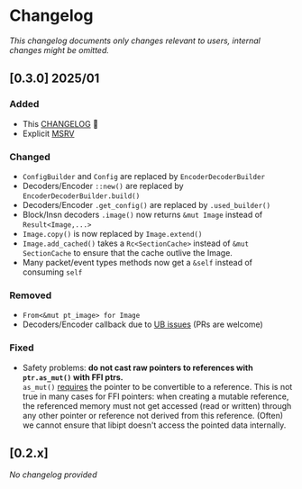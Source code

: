 # Changelog

_This changelog documents only changes relevant to users, internal changes might be omitted._

## [0.3.0] 2025/01

### Added

- This [CHANGELOG](./CHANGELOG.md) 🎉
- Explicit [MSRV](Cargo.toml)

### Changed

- `ConfigBuilder` and `Config` are replaced by `EncoderDecoderBuilder`
- Decoders/Encoder `::new()` are replaced by `EncoderDecoderBuilder.build()`
- Decoders/Encoder `.get_config()` are replaced by `.used_builder()`
- Block/Insn decoders `.image()` now returns `&mut Image` instead of `Result<Image,...>`
- `Image.copy()` is now replaced by `Image.extend()`
- `Image.add_cached()` takes a `Rc<SectionCache>` instead of `&mut SectionCache` to ensure that the cache outlive the Image. 
- Many packet/event types methods now get a `&self` instead of consuming `self`

### Removed

- `From<&mut pt_image> for Image`
- Decoders/Encoder callback due to [UB issues](https://github.com/sum-catnip/libipt-rs/issues/9) (PRs are welcome)

### Fixed

- Safety problems: __do not cast raw pointers to references with `ptr.as_mut()` with FFI ptrs.__  
  `as_mut()` [requires](https://doc.rust-lang.org/std/ptr/index.html#pointer-to-reference-conversion) the pointer to be  convertible to a reference.
  This is not true in many cases for FFI pointers: when creating a mutable reference, the referenced memory must not get accessed (read or written) through any other pointer or reference not derived from this reference.
  (Often) we cannot ensure that libipt doesn't access the pointed data internally.

## [0.2.x]

_No changelog provided_
